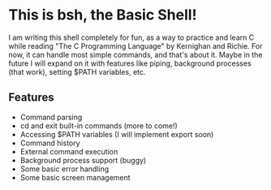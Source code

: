 # This is bsh, the Basic Shell!
I am writing this shell completely for fun, as a way to practice and learn C while reading "The C Programming Language" by Kernighan and Richie. For now, it can handle most simple commands, and that's about it. Maybe in the future I will expand on it with features like piping, background processes (that work), setting $PATH variables, etc.

## Features
* Command parsing
* cd and exit built-in commands (more to come!)
* Accessing $PATH variables (I will implement export soon)
* Command history
* External command execution
* Background process support (buggy)
* Some basic error handling
* Some basic screen management